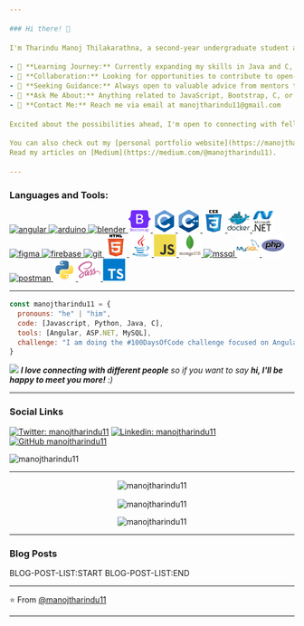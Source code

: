 ```yaml
---

### Hi there! 👋

I'm Tharindu Manoj Thilakarathna, a second-year undergraduate student at the University of Moratuwa, diving deep into the realm of IT. 🚀

- 🌱 **Learning Journey:** Currently expanding my skills in Java and C, with a strong foundation in JavaScript, Bootstrap, HTML, and CSS.
- 👯 **Collaboration:** Looking for opportunities to contribute to open-source projects, eager to collaborate with experienced developers, and make a positive impact on the tech community.
- 🤔 **Seeking Guidance:** Always open to valuable advice from mentors to guide my journey and accelerate my growth.
- 💬 **Ask Me About:** Anything related to JavaScript, Bootstrap, C, or Java — I'm here to help!
- 📧 **Contact Me:** Reach me via email at manojtharindu11@gmail.com

Excited about the possibilities ahead, I'm open to connecting with fellow developers, mentors, and anyone passionate about technology. Let's code, learn, and grow together! 🌟

You can also check out my [personal portfolio website](https://manojtharindu11.github.io/Personal_Portfolio_Website/) to learn more about my projects and experiences!  
Read my articles on [Medium](https://medium.com/@manojtharindu11).

---
```


<h3 align="left">Languages and Tools:</h3>
<p align="left">
  <a href="https://angular.io" target="_blank" rel="noreferrer"> <img src="https://angular.io/assets/images/logos/angular/angular.svg" alt="angular" width="40" height="40"/> </a>
  <a href="https://www.arduino.cc/" target="_blank" rel="noreferrer"> <img src="https://cdn.worldvectorlogo.com/logos/arduino-1.svg" alt="arduino" width="40" height="40"/> </a>
  <a href="https://www.blender.org/" target="_blank" rel="noreferrer"> <img src="https://download.blender.org/branding/community/blender_community_badge_white.svg" alt="blender" width="40" height="40"/> </a>
  <a href="https://getbootstrap.com" target="_blank" rel="noreferrer"> <img src="https://raw.githubusercontent.com/devicons/devicon/master/icons/bootstrap/bootstrap-plain-wordmark.svg" alt="bootstrap" width="40" height="40"/> </a>
  <a href="https://www.cprogramming.com/" target="_blank" rel="noreferrer"> <img src="https://raw.githubusercontent.com/devicons/devicon/master/icons/c/c-original.svg" alt="c" width="40" height="40"/> </a>
  <a href="https://www.w3schools.com/cpp/" target="_blank" rel="noreferrer"> <img src="https://raw.githubusercontent.com/devicons/devicon/master/icons/cplusplus/cplusplus-original.svg" alt="cplusplus" width="40" height="40"/> </a>
  <a href="https://www.w3schools.com/css/" target="_blank" rel="noreferrer"> <img src="https://raw.githubusercontent.com/devicons/devicon/master/icons/css3/css3-original-wordmark.svg" alt="css3" width="40" height="40"/> </a>
  <a href="https://www.docker.com/" target="_blank" rel="noreferrer"> <img src="https://raw.githubusercontent.com/devicons/devicon/master/icons/docker/docker-original-wordmark.svg" alt="docker" width="40" height="40"/> </a>
  <a href="https://dotnet.microsoft.com/" target="_blank" rel="noreferrer"> <img src="https://raw.githubusercontent.com/devicons/devicon/master/icons/dot-net/dot-net-original-wordmark.svg" alt="dotnet" width="40" height="40"/> </a>
  <a href="https://www.figma.com/" target="_blank" rel="noreferrer"> <img src="https://www.vectorlogo.zone/logos/figma/figma-icon.svg" alt="figma" width="40" height="40"/> </a>
  <a href="https://firebase.google.com/" target="_blank" rel="noreferrer"> <img src="https://www.vectorlogo.zone/logos/firebase/firebase-icon.svg" alt="firebase" width="40" height="40"/> </a>
  <a href="https://git-scm.com/" target="_blank" rel="noreferrer"> <img src="https://www.vectorlogo.zone/logos/git-scm/git-scm-icon.svg" alt="git" width="40" height="40"/> </a>
  <a href="https://www.w3.org/html/" target="_blank" rel="noreferrer"> <img src="https://raw.githubusercontent.com/devicons/devicon/master/icons/html5/html5-original-wordmark.svg" alt="html5" width="40" height="40"/> </a>
  <a href="https://www.java.com" target="_blank" rel="noreferrer"> <img src="https://raw.githubusercontent.com/devicons/devicon/master/icons/java/java-original.svg" alt="java" width="40" height="40"/> </a>
  <a href="https://developer.mozilla.org/en-US/docs/Web/JavaScript" target="_blank" rel="noreferrer"> <img src="https://raw.githubusercontent.com/devicons/devicon/master/icons/javascript/javascript-original.svg" alt="javascript" width="40" height="40"/> </a>
  <a href="https://www.mongodb.com/" target="_blank" rel="noreferrer"> <img src="https://raw.githubusercontent.com/devicons/devicon/master/icons/mongodb/mongodb-original-wordmark.svg" alt="mongodb" width="40" height="40"/> </a>
  <a href="https://www.microsoft.com/en-us/sql-server" target="_blank" rel="noreferrer"> <img src="https://www.svgrepo.com/show/303229/microsoft-sql-server-logo.svg" alt="mssql" width="40" height="40"/> </a>
  <a href="https://www.mysql.com/" target="_blank" rel="noreferrer"> <img src="https://raw.githubusercontent.com/devicons/devicon/master/icons/mysql/mysql-original-wordmark.svg" alt="mysql" width="40" height="40"/> </a>
  <a href="https://www.php.net" target="_blank" rel="noreferrer"> <img src="https://raw.githubusercontent.com/devicons/devicon/master/icons/php/php-original.svg" alt="php" width="40" height="40"/> </a>
  <a href="https://postman.com" target="_blank" rel="noreferrer"> <img src="https://www.vectorlogo.zone/logos/getpostman/getpostman-icon.svg" alt="postman" width="40" height="40"/> </a>
  <a href="https://www.python.org" target="_blank" rel="noreferrer"> <img src="https://raw.githubusercontent.com/devicons/devicon/master/icons/python/python-original.svg" alt="python" width="40" height="40"/> </a>
  <a href="https://sass-lang.com" target="_blank" rel="noreferrer"> <img src="https://raw.githubusercontent.com/devicons/devicon/master/icons/sass/sass-original.svg" alt="sass" width="40" height="40"/> </a>
  <a href="https://www.typescriptlang.org/" target="_blank" rel="noreferrer"> <img src="https://raw.githubusercontent.com/devicons/devicon/master/icons/typescript/typescript-original.svg" alt="typescript" width="40" height="40"/> </a>
</p>

---

```javascript
const manojtharindu11 = {
  pronouns: "he" | "him",
  code: [Javascript, Python, Java, C],
  tools: [Angular, ASP.NET, MySQL],
  challenge: "I am doing the #100DaysOfCode challenge focused on Angular and ASP.NET"
}
```

<img src="https://media.giphy.com/media/LnQjpWaON8nhr21vNW/giphy.gif" width="60"> <em><b>I love connecting with different people</b> so if you want to say <b>hi, I'll be happy to meet you more!</b> :)</em>

---

### Social Links
[![Twitter: manojtharindu11](https://img.shields.io/twitter/follow/manojtharindu11?style=social)](https://twitter.com/manojtharindu11)
[![Linkedin: manojtharindu11](https://img.shields.io/badge/-manojtharindu11-blue?style=flat-square&logo=Linkedin&logoColor=white&link=https://www.linkedin.com/in/manojtharindu11/)](https://www.linkedin.com/in/manojtharindu11/)
[![GitHub manojtharindu11](https://img.shields.io/github/followers/manojtharindu11?label=follow&style=social)](https://github.com/manojtharindu11)
<p align="left"> <img src="https://komarev.com/ghpvc/?username=manojtharindu11&label=Profile%20views&color=0e75b6&style=flat" alt="manojtharindu11" /> </p>

---



<p align="center">
  <img align="center" src="https://github-readme-stats.vercel.app/api?username=manojtharindu11&show_icons=true&locale=en" alt="manojtharindu11" />
</p>

<p align="center">
  <img align="center" src="https://github-readme-streak-stats.herokuapp.com/?user=manojtharindu11" alt="manojtharindu11" />
</p>


<p align="center">
  <img width="35%" src="https://github-readme-stats.vercel.app/api/top-langs?username=manojtharindu11&show_icons=true&locale=en&layout=compact" alt="manojtharindu11" />
</p>



---

### Blog Posts
BLOG-POST-LIST:START
BLOG-POST-LIST:END

---

⭐️ From [@manojtharindu11](https://github.com/manojtharindu11)

---
